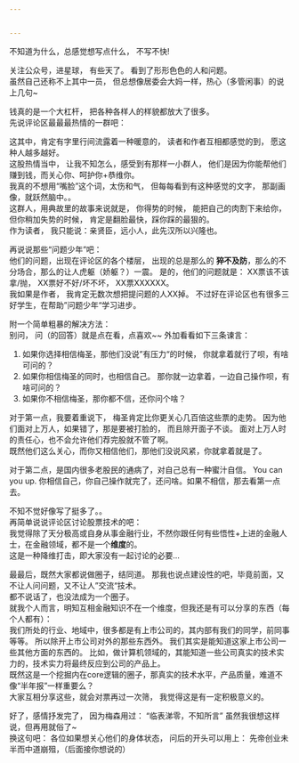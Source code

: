 ```yaml
---


---
```


<p>不知道为什么，总感觉想写点什么， 不写不快!</p>
<p>关注公众号，进星球， 有些天了。  看到了形形色色的人和问题。<br>
虽然自己还称不上其中一员， 但总想像居委会大妈一样，热心（多管闲事）的说上几句~</p>
<p>钱真的是一个大杠杆， 把各种各样人的样貌都放大了很多。<br>
先说评论区最最最热情的一群吧：</p>
<p>这其中，肯定有字里行间流露着一种暖意的， 读者和作者互相都感觉的到， 愿这种人越多越好。<br>
这股热情当中， 让我不知怎么，感受到有那样一小群人， 他们是因为你能帮他们赚到钱，而关心你、呵护你+恭维你。<br>
我真的不想用“嘴脸”这个词，太伤和气， 但每每看到有这种感觉的文字， 那副画像，就跃然脑中。。<br>
这群人，用典故里的故事来说就是， 你得势的时候， 能把自己的肉割下来给你， 但你稍加失势的时候， 肯定是翻脸最快，踩你踩的最狠的。<br>
作为读者， 我只能说：亲贤臣，远小人，此先汉所以兴隆也。</p>
<p>再说说那些“问题少年”吧：<br>
他们的问题，出现在评论区的各个楼层， 出现的总是那么的 <strong>猝不及防</strong>，那么的不分场合，那么的让人虎躯（娇躯？）一震。 是的，他们的问题就是： XX票该不该拿/抛， XX票好不好/坏不坏， XX票XXXXXX。<br>
我如果是作者， 我肯定无数次想把提问题的人XX掉。 不过好在评论区也有很多三好学生，在帮助”问题少年“学习进步。</p>
<p>附一个简单粗暴的解决方法：<br>
别问， 问（的回答）就是点在看，点喜欢~~  外加看看如下三条谏言：</p>
<ol>
<li>如果你选择相信梅圣，那他们没说”有压力“的时候， 你就拿着就行了呗，有啥可问的？</li>
<li>如果你相信梅圣的同时，也相信自己。 那你就一边拿着，一边自己操作呗，有啥可问的？</li>
<li>如果你不相信梅圣，那你都不信，还你问个啥？</li>
</ol>
<p>对于第一点，我要着重说下， 梅圣肯定比你更关心几百倍这些票的走势。 因为他们面对上万人，如果错了，那是要被打脸的， 而且除开面子不谈。 面对上万人时的责任心，也不会允许他们荐完股就不管了啊。<br>
既然他们这么关心，而你又相信他们，那他们没说风紧，你就拿着就是了。</p>
<p>对于第二点，是国内很多老股民的通病了，对自己总有一种蜜汁自信。 You can you up. 你相信自己，你自己操作就完了，还问啥。如果不相信，那去看第一点去。</p>
<p>不知不觉好像写了挺多了。。<br>
再简单说说评论区讨论股票技术的吧：<br>
我觉得除了天分极高或自身从事金融行业，不然你跟任何有些悟性+上进的金融人士，在金融领域，都不是一个<strong>维度</strong>的。<br>
这是一种降维打击，即大家没有一起讨论的必要…</p>
<p>最最后，既然大家都说做圈子，结同道。 那我也说点建设性的吧，毕竟前面，又不让人问问题，又不让人”交流“技术。<br>
都不说话了，也没法成为一个圈子。<br>
就我个人而言，明知互相金融知识不在一个维度，但我还是有可以分享的东西（每个人都有）：<br>
我们所处的行业、地域中，很多都是有上市公司的，其内部有我们的同学，前同事等等。 所以除开上市公司对外的那些东西外。 我们其实是能知道这家上市公司一些其他方面的东西的。 比如，做计算机领域的，其能知道一些公司真实的技术实力的，技术实力将最终反应到公司的产品上。<br>
既然这是一个挖掘内在core逻辑的圈子，那真实的技术水平，产品质量，难道不像“半年报”一样重要么？<br>
大家互相分享这些，就会对票再过一次筛， 我觉得这是有一定积极意义的。</p>
<p>好了，感情抒发完了， 因为梅森用过： “临表涕零，不知所言” 虽然我很想这样说，但再用就俗了~<br>
换这句吧： 各位如果想关心他们的身体状态， 问后的开头可以用上： 先帝创业未半而中道崩殂，（后面接你想说的）</p>

